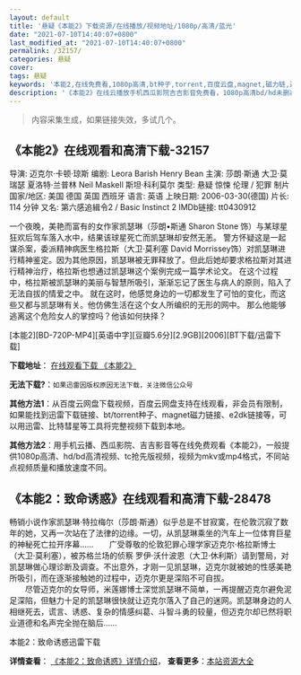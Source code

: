 ```yaml
---
layout: default
title: '悬疑《本能2》下载资源/在线播放/视频地址/1080p/高清/蓝光'
date: "2021-07-10T14:40:07+0800"
last_modified_at: "2021-07-10T14:40:07+0800"
permalink: /32157/
categories: 悬疑
cover:
tags: 悬疑
keywords: '本能2,在线免费看,1080p高清,bt种子,torrent,百度云盘,magnet,磁力链,迅雷下载资源'
description: '《本能2》在线云播放手机西瓜影院吉吉影音免费看，1080p高清bd/hd未删减完整版和tc抢先枪版，mkv/mp4格式，附带bt/torrent种子、magnet/磁力链、百度云盘、网盘资源迅雷下载链接'
---
```


>内容采集生成，如果链接失效，多试几个。


## 《本能2》在线观看和高清下载-32157

导演: 迈克尔·卡顿·琼斯 编剧: Leora Barish Henry Bean 主演: 莎朗·斯通 大卫·莫瑞瑟 夏洛特·兰普林 Neil Maskell 斯坦·科利莫尔 类型: 悬疑 惊悚 伦理 / 犯罪 制片国家/地区: 美国 德国 英国 西班牙 语言: 英语 上映日期: 2006-03-30(德国) 片长: 114 分钟 又名: 第六感追緝令2 / Basic Instinct 2 IMDb链接: tt0430912

一个夜晚，美艳而富有的女作家凯瑟琳（莎朗•斯通 Sharon Stone 饰）与某球星狂欢后驾车落入水中，结果该球星死亡而凯瑟琳却安然无恙。 警方怀疑这是一起谋杀案，委派精神病医生格拉斯（大卫·莫利塞 David Morrissey饰）对凯瑟琳进行精神鉴定。因为其他原因，凯瑟琳被无罪释放了。但此后她却要求格拉斯对其进行精神治疗，格拉斯也想通过凯瑟琳这个案例完成一篇学术论文。 在这个过程中，格拉斯被凯瑟琳的美丽与智慧所吸引，渐渐忘记了医生与病人的原则，陷入了无法自拔的情爱之中。 就在这时，他感觉身边的一切都发生了可怕的变化，而这些又都与凯瑟琳有关。他仿佛生活在这个女人所编织的无形的网中。 那么他能够逃离这个危险女人的掌控吗？他该如何抉择？


[本能2][BD-720P-MP4][英语中字][豆瓣5.6分][2.9GB][2006][BT下载/迅雷下载]

**下载地址**： [在线观看下载 《本能2》](https://www.btdx8.com/torrent/basic_instinct2_2006.html) 


**无法下载?**：`如果迅雷因版权原因无法下载，关注微信公众号 `

**其他方法1**：从百度云网盘下载视频，百度云网盘支持在线观看，非会员有限制，如果能找到迅雷下载链接、bt/torrent种子、magnet磁力链接、e2dk链接等，可以用迅雷、比特彗星等工具将完整视频下载到本地。

**其他方法2**：用手机云播、西瓜影院、吉吉影音等在线免费观看《本能2》，一般提供1080p高清、hd/bd高清视频、tc抢先版视频，视频为mkv或mp4格式，不同站点视频质量和播放速度不同。


## 《本能2：致命诱惑》在线观看和高清下载-28478

畅销小说作家凯瑟琳&middot;特拉梅尔（莎朗&middot;斯通）似乎总是不甘寂寞，在伦敦沉寂了数年的她，又再一次站在了法律的边缘。一切，从凯瑟琳乘坐的汽车上一位体育巨星的神秘死亡拉开序幕……　　广受尊敬的伦敦犯罪心理学家迈克尔·格拉斯博士（大卫·莫利塞），被苏格兰场的侦察 罗伊·沃什波恩（大卫&middot;休利斯）请到警局，对凯瑟琳做心理诊断及调查。不出意外，才刚一见凯瑟琳，迈克尔就被她的性感美艳所吸引，而在逐渐接触她的过程中，迈克尔更是深陷不可自拔。<br />　　尽管迈克尔的女导师，米莲娜博士深觉凯瑟琳不简单，一再提醒迈克尔避免泥足深陷，但魅力十足的凯瑟琳很快就让迈克尔落入了自己的迷网。凯瑟琳身边的人相继死去，谎言、诱惑、复杂的情感纠葛、斗智斗勇的较量，但迈克尔却已然将职业道德和名声完全抛在脑后……


本能2：致命诱惑迅雷下载

**详情查看**： [《本能2：致命诱惑》详情介绍](/movie/28478/)， **查看更多**：[本站资源大全](/movie/t/all/)

